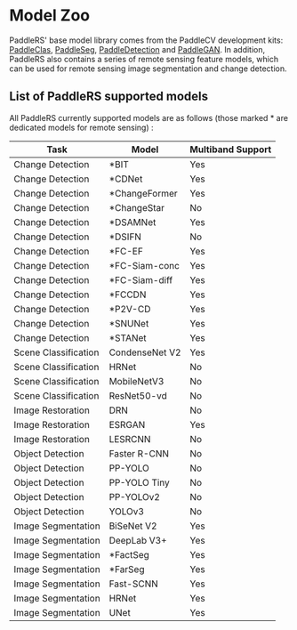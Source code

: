 # Model Zoo

PaddleRS' base model library comes from the PaddleCV development kits: [PaddleClas](https://github.com/PaddlePaddle/PaddleClas/blob/release/2.3/docs/en/algorithm_introduction/ImageNet_models_en.md), [PaddleSeg](https://github.com/PaddlePaddle/PaddleSeg/blob/release/2.4/docs/model_zoo_overview.md), [PaddleDetection](https://github.com/PaddlePaddle/PaddleDetection/blob/release/2.3/README_en.md) and [PaddleGAN](https://github.com/PaddlePaddle/PaddleGAN/blob/develop/README.md). In addition, PaddleRS also contains a series of remote sensing feature models, which can be used for remote sensing image segmentation and change detection.

## List of PaddleRS supported models

All PaddleRS currently supported models are as follows (those marked \* are dedicated models for remote sensing) :

| Task | Model | Multiband Support |
|--------|---------|------|
| Change Detection | \*BIT | Yes |
| Change Detection | \*CDNet | Yes |
| Change Detection | \*ChangeFormer | Yes |
| Change Detection | \*ChangeStar | No |
| Change Detection | \*DSAMNet | Yes |
| Change Detection | \*DSIFN | No |
| Change Detection | \*FC-EF | Yes |
| Change Detection | \*FC-Siam-conc | Yes |
| Change Detection | \*FC-Siam-diff | Yes |
| Change Detection | \*FCCDN | Yes |
| Change Detection | \*P2V-CD | Yes |
| Change Detection | \*SNUNet | Yes |
| Change Detection | \*STANet | Yes |
| Scene Classification | CondenseNet V2 | Yes |
| Scene Classification | HRNet | No |
| Scene Classification | MobileNetV3 | No |
| Scene Classification | ResNet50-vd | No |
| Image Restoration | DRN | No |
| Image Restoration | ESRGAN | Yes |
| Image Restoration | LESRCNN | No |
| Object Detection | Faster R-CNN | No |
| Object Detection | PP-YOLO | No |
| Object Detection | PP-YOLO Tiny | No |
| Object Detection | PP-YOLOv2 | No |
| Object Detection | YOLOv3 | No |
| Image Segmentation | BiSeNet V2 | Yes |
| Image Segmentation | DeepLab V3+ | Yes |
| Image Segmentation | \*FactSeg | Yes |
| Image Segmentation | \*FarSeg | Yes |
| Image Segmentation | Fast-SCNN | Yes |
| Image Segmentation | HRNet | Yes |
| Image Segmentation | UNet | Yes |
